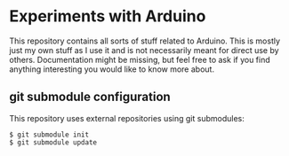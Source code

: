 Experiments with Arduino
========================

This repository contains all sorts of stuff related to Arduino. This is mostly just my own stuff as I use it and is not necessarily meant for direct use by others. Documentation might be missing, but feel free to ask if you find anything interesting you would like to know more about.

git submodule configuration
---------------------------

This repository uses external repositories using git submodules:

    $ git submodule init
    $ git submodule update
